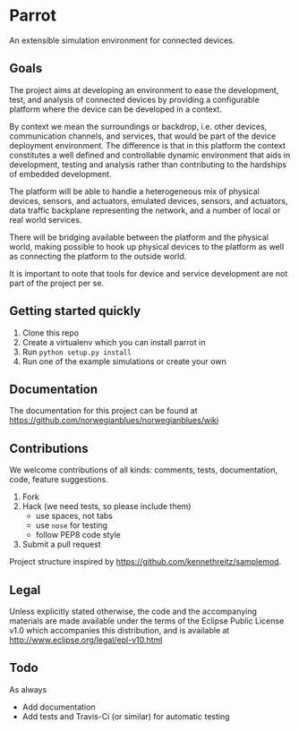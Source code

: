 Parrot
======

An extensible simulation environment for connected devices.

Goals
-----
The project aims at developing an environment to ease the development, test, and analysis of connected devices by providing a configurable platform where the device can be developed in a context.

By context we mean the surroundings or backdrop, i.e. other devices, communication channels, and services, that would be part of the device deployment environment. The difference is that in this platform the context constitutes a well defined and controllable dynamic environment that aids in development, testing and analysis rather than contributing to the hardships of embedded development.

The platform will be able to handle a heterogeneous mix of physical devices, sensors, and actuators, emulated devices, sensors, and actuators, data traffic backplane representing the network, and a number of local or real world services.

There will be bridging available between the platform and the physical world, making possible to hook up physical devices to the platform as well as connecting the platform to the outside world.

It is important to note that tools for device and service development are not part of the project per se.

Getting started quickly
-----

1. Clone this repo
2. Create a virtualenv which you can install parrot in
3. Run `python setup.py install`
4. Run one of the example simulations or create your own

Documentation
-----
The documentation for this project can be found at <https://github.com/norwegianblues/norwegianblues/wiki>

Contributions
-----
We welcome contributions of all kinds: comments, tests, documentation, code, feature suggestions. 

1. Fork
2. Hack (we need tests, so please include them)
    * use spaces, not tabs
    * use `nose` for testing
    * follow PEP8 code style
3. Submit a pull request

Project structure inspired by https://github.com/kennethreitz/samplemod.

Legal
-----
Unless explicitly stated otherwise, the code and the accompanying materials are made available under the terms of the Eclipse Public License v1.0 which accompanies this distribution, and is available at http://www.eclipse.org/legal/epl-v10.html

Todo
----
As always

* Add documentation
* Add tests and Travis-Ci (or similar) for automatic testing
